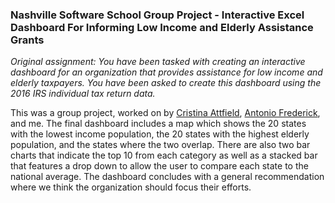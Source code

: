 ### Nashville Software School Group Project - Interactive Excel Dashboard For Informing Low Income and Elderly Assistance Grants

*Original assignment: You have been tasked with creating an interactive dashboard for an organization that provides assistance for low income and elderly taxpayers. You have been asked to create this dashboard using the 2016 IRS individual tax return data.*

This was a group project, worked on by [Cristina Attfield](https://github.com/cattfield), [Antonio Frederick](https://github.com/430modena), and me. The final dashboard includes a map which shows the 20 states with the lowest income population, the 20 states with the highest elderly population, and the states where the two overlap. There are also two bar charts that indicate the top 10 from each category as well as a stacked bar that features a drop down to allow the user to compare each state to the national average. The dashboard concludes with a general recommendation where we think the organization should focus their efforts.
